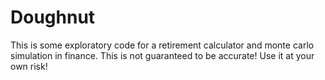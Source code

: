 # Doughnut

This is some exploratory code for a retirement calculator and monte carlo simulation in finance. This is not guaranteed to be accurate! Use it at your own risk!
